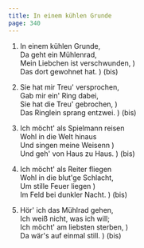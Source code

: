 ```yaml
---
title: In einem kühlen Grunde
page: 340
---  
```



1. In einem kühlen Grunde,  
Da geht ein Mühlenrad,  
Mein Liebchen ist verschwunden, )  
Das dort gewohnet hat. ) (bis)  


2. Sie hat mir Treu' versprochen,  
Gab mir ein' Ring dabei,  
Sie hat die Treu' gebrochen, )  
Das Ringlein sprang entzwei. ) (bis)  


3. Ich möcht' als Spielmann reisen  
Wohl in die Welt hinaus  
Und singen meine Weisenn )  
Und geh' von Haus zu Haus. ) (bis)  


4. Ich möcht' als Reiter fliegen  
Wohl in die blut'ge Schlacht,  
Um stille Feuer liegen )  
Im Feld bei dunkler Nacht. ) (bis)  


5. Hör' ich das Mühlrad gehen,  
Ich weiß nicht, was ich will;  
Ich möcht' am liebsten sterben, )  
Da wär's auf einmal still. ) (bis)  